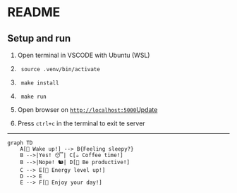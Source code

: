 # README

## Setup and run

1. Open terminal in VSCODE with Ubuntu (WSL)

2. ```shell
    source .venv/bin/activate
   ```

3. ```shell
    make install
    ```

4. ```shell
    make run
    ```

5. Open browser on [`http://localhost:5000`Update](http://localhost:5000)

6. Press `ctrl+c` in the terminal to exit te server

---

```mermaid
graph TD
    A[🌟 Wake up!] --> B{Feeling sleepy?}
    B -->|Yes! 😴| C[☕ Coffee time!]
    B -->|Nope! 🐿️| D[🌈 Be productive!]
    C --> E[💪 Energy level up!]
    D --> E
    E --> F[🎉 Enjoy your day!]
```
